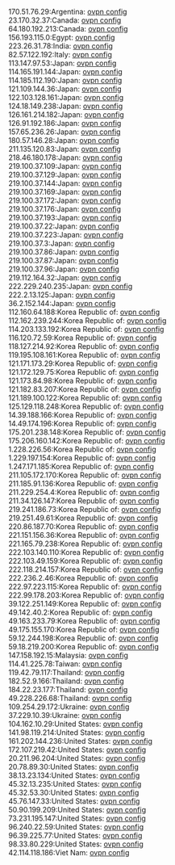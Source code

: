 170.51.76.29:Argentina: [ovpn config](vpn/170_51_76_29.ovpn)  
23.170.32.37:Canada: [ovpn config](vpn/23_170_32_37.ovpn)  
64.180.192.213:Canada: [ovpn config](vpn/64_180_192_213.ovpn)  
156.193.115.0:Egypt: [ovpn config](vpn/156_193_115_0.ovpn)  
223.26.31.78:India: [ovpn config](vpn/223_26_31_78.ovpn)  
82.57.122.192:Italy: [ovpn config](vpn/82_57_122_192.ovpn)  
113.147.97.53:Japan: [ovpn config](vpn/113_147_97_53.ovpn)  
114.165.191.144:Japan: [ovpn config](vpn/114_165_191_144.ovpn)  
114.185.112.190:Japan: [ovpn config](vpn/114_185_112_190.ovpn)  
121.109.144.36:Japan: [ovpn config](vpn/121_109_144_36.ovpn)  
122.103.128.161:Japan: [ovpn config](vpn/122_103_128_161.ovpn)  
124.18.149.238:Japan: [ovpn config](vpn/124_18_149_238.ovpn)  
126.161.214.182:Japan: [ovpn config](vpn/126_161_214_182.ovpn)  
126.91.192.186:Japan: [ovpn config](vpn/126_91_192_186.ovpn)  
157.65.236.26:Japan: [ovpn config](vpn/157_65_236_26.ovpn)  
180.57.146.28:Japan: [ovpn config](vpn/180_57_146_28.ovpn)  
211.135.120.83:Japan: [ovpn config](vpn/211_135_120_83.ovpn)  
218.46.180.178:Japan: [ovpn config](vpn/218_46_180_178.ovpn)  
219.100.37.109:Japan: [ovpn config](vpn/219_100_37_109.ovpn)  
219.100.37.129:Japan: [ovpn config](vpn/219_100_37_129.ovpn)  
219.100.37.144:Japan: [ovpn config](vpn/219_100_37_144.ovpn)  
219.100.37.169:Japan: [ovpn config](vpn/219_100_37_169.ovpn)  
219.100.37.172:Japan: [ovpn config](vpn/219_100_37_172.ovpn)  
219.100.37.176:Japan: [ovpn config](vpn/219_100_37_176.ovpn)  
219.100.37.193:Japan: [ovpn config](vpn/219_100_37_193.ovpn)  
219.100.37.22:Japan: [ovpn config](vpn/219_100_37_22.ovpn)  
219.100.37.223:Japan: [ovpn config](vpn/219_100_37_223.ovpn)  
219.100.37.3:Japan: [ovpn config](vpn/219_100_37_3.ovpn)  
219.100.37.86:Japan: [ovpn config](vpn/219_100_37_86.ovpn)  
219.100.37.87:Japan: [ovpn config](vpn/219_100_37_87.ovpn)  
219.100.37.96:Japan: [ovpn config](vpn/219_100_37_96.ovpn)  
219.112.164.32:Japan: [ovpn config](vpn/219_112_164_32.ovpn)  
222.229.240.235:Japan: [ovpn config](vpn/222_229_240_235.ovpn)  
222.2.13.125:Japan: [ovpn config](vpn/222_2_13_125.ovpn)  
36.2.152.144:Japan: [ovpn config](vpn/36_2_152_144.ovpn)  
112.160.64.188:Korea Republic of: [ovpn config](vpn/112_160_64_188.ovpn)  
112.162.239.244:Korea Republic of: [ovpn config](vpn/112_162_239_244.ovpn)  
114.203.133.192:Korea Republic of: [ovpn config](vpn/114_203_133_192.ovpn)  
116.120.72.59:Korea Republic of: [ovpn config](vpn/116_120_72_59.ovpn)  
118.127.214.92:Korea Republic of: [ovpn config](vpn/118_127_214_92.ovpn)  
119.195.108.161:Korea Republic of: [ovpn config](vpn/119_195_108_161.ovpn)  
121.171.173.29:Korea Republic of: [ovpn config](vpn/121_171_173_29.ovpn)  
121.172.129.75:Korea Republic of: [ovpn config](vpn/121_172_129_75.ovpn)  
121.173.84.98:Korea Republic of: [ovpn config](vpn/121_173_84_98.ovpn)  
121.182.83.207:Korea Republic of: [ovpn config](vpn/121_182_83_207.ovpn)  
121.189.100.122:Korea Republic of: [ovpn config](vpn/121_189_100_122.ovpn)  
125.129.118.248:Korea Republic of: [ovpn config](vpn/125_129_118_248.ovpn)  
14.39.188.166:Korea Republic of: [ovpn config](vpn/14_39_188_166.ovpn)  
14.49.174.196:Korea Republic of: [ovpn config](vpn/14_49_174_196.ovpn)  
175.201.238.148:Korea Republic of: [ovpn config](vpn/175_201_238_148.ovpn)  
175.206.160.142:Korea Republic of: [ovpn config](vpn/175_206_160_142.ovpn)  
1.228.226.56:Korea Republic of: [ovpn config](vpn/1_228_226_56.ovpn)  
1.229.197.154:Korea Republic of: [ovpn config](vpn/1_229_197_154.ovpn)  
1.247.171.185:Korea Republic of: [ovpn config](vpn/1_247_171_185.ovpn)  
211.105.172.170:Korea Republic of: [ovpn config](vpn/211_105_172_170.ovpn)  
211.185.91.136:Korea Republic of: [ovpn config](vpn/211_185_91_136.ovpn)  
211.229.254.4:Korea Republic of: [ovpn config](vpn/211_229_254_4.ovpn)  
211.34.126.147:Korea Republic of: [ovpn config](vpn/211_34_126_147.ovpn)  
219.241.186.73:Korea Republic of: [ovpn config](vpn/219_241_186_73.ovpn)  
219.251.49.61:Korea Republic of: [ovpn config](vpn/219_251_49_61.ovpn)  
220.86.187.70:Korea Republic of: [ovpn config](vpn/220_86_187_70.ovpn)  
221.151.156.36:Korea Republic of: [ovpn config](vpn/221_151_156_36.ovpn)  
221.165.79.238:Korea Republic of: [ovpn config](vpn/221_165_79_238.ovpn)  
222.103.140.110:Korea Republic of: [ovpn config](vpn/222_103_140_110.ovpn)  
222.103.49.159:Korea Republic of: [ovpn config](vpn/222_103_49_159.ovpn)  
222.118.214.157:Korea Republic of: [ovpn config](vpn/222_118_214_157.ovpn)  
222.236.2.46:Korea Republic of: [ovpn config](vpn/222_236_2_46.ovpn)  
222.97.223.115:Korea Republic of: [ovpn config](vpn/222_97_223_115.ovpn)  
222.99.178.203:Korea Republic of: [ovpn config](vpn/222_99_178_203.ovpn)  
39.122.251.149:Korea Republic of: [ovpn config](vpn/39_122_251_149.ovpn)  
49.142.40.2:Korea Republic of: [ovpn config](vpn/49_142_40_2.ovpn)  
49.163.233.79:Korea Republic of: [ovpn config](vpn/49_163_233_79.ovpn)  
49.175.155.170:Korea Republic of: [ovpn config](vpn/49_175_155_170.ovpn)  
59.12.244.198:Korea Republic of: [ovpn config](vpn/59_12_244_198.ovpn)  
59.18.219.200:Korea Republic of: [ovpn config](vpn/59_18_219_200.ovpn)  
147.158.192.15:Malaysia: [ovpn config](vpn/147_158_192_15.ovpn)  
114.41.225.78:Taiwan: [ovpn config](vpn/114_41_225_78.ovpn)  
119.42.79.117:Thailand: [ovpn config](vpn/119_42_79_117.ovpn)  
182.52.9.166:Thailand: [ovpn config](vpn/182_52_9_166.ovpn)  
184.22.23.177:Thailand: [ovpn config](vpn/184_22_23_177.ovpn)  
49.228.226.68:Thailand: [ovpn config](vpn/49_228_226_68.ovpn)  
109.254.29.172:Ukraine: [ovpn config](vpn/109_254_29_172.ovpn)  
37.229.10.39:Ukraine: [ovpn config](vpn/37_229_10_39.ovpn)  
104.162.10.29:United States: [ovpn config](vpn/104_162_10_29.ovpn)  
141.98.119.214:United States: [ovpn config](vpn/141_98_119_214.ovpn)  
161.202.144.236:United States: [ovpn config](vpn/161_202_144_236.ovpn)  
172.107.219.42:United States: [ovpn config](vpn/172_107_219_42.ovpn)  
20.211.96.204:United States: [ovpn config](vpn/20_211_96_204.ovpn)  
20.78.89.30:United States: [ovpn config](vpn/20_78_89_30.ovpn)  
38.13.23.134:United States: [ovpn config](vpn/38_13_23_134.ovpn)  
45.32.13.235:United States: [ovpn config](vpn/45_32_13_235.ovpn)  
45.32.53.30:United States: [ovpn config](vpn/45_32_53_30.ovpn)  
45.76.147.33:United States: [ovpn config](vpn/45_76_147_33.ovpn)  
50.90.199.209:United States: [ovpn config](vpn/50_90_199_209.ovpn)  
73.231.195.147:United States: [ovpn config](vpn/73_231_195_147.ovpn)  
96.240.22.59:United States: [ovpn config](vpn/96_240_22_59.ovpn)  
96.39.225.77:United States: [ovpn config](vpn/96_39_225_77.ovpn)  
98.33.80.229:United States: [ovpn config](vpn/98_33_80_229.ovpn)  
42.114.118.186:Viet Nam: [ovpn config](vpn/42_114_118_186.ovpn)  
